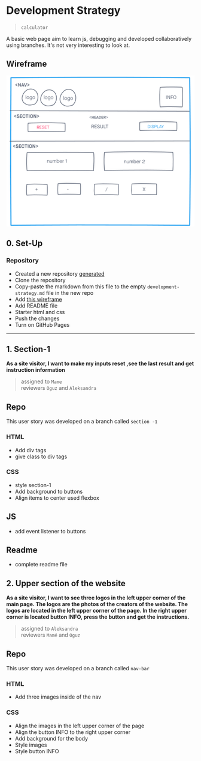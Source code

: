 # Development Strategy

> `calculator`

A basic web page aim to learn js, debugging and developed collaboratively using branches. It's not very interesting to look at.

## Wireframe

![wireframe](img/cal-wirefame.png)

## 0. Set-Up

### Repository

- Created a new repository [generated](https://github.com/HackYourFutureBelgium/prompt-alert-calculate)
- Clone the repository
- Copy-paste the markdown from this file to the empty `development-strategy.md` file in the new repo
- Add [this wireframe](./jswireframe-1-1.png)
- Add README file
- Starter html and css
- Push the changes
- Turn on GitHub Pages

---

## 1. Section-1

**As a site visitor, I want to make my inputs reset ,see the last result and get instruction information**

> assigned to `Mame`  
> reviewers `Oguz` and `Aleksandra`

## Repo

This user story was developed on a branch called `section -1`

### HTML

- Add div tags
- give class to div tags

### CSS

- style section-1
- Add background to buttons
- Align items to center used flexbox

## JS

- add event listener to buttons

## Readme

- complete readme file

## 2. Upper section of the website

**As a site visitor, I want to see three logos in the left upper corner of the main page. The logos are the photos of the creators of the website. The logos are located in the left upper corner of the page. In the right upper corner is located button INFO, press the button and get the instructions.**

> assigned to `Aleksandra`  
> reviewers `Mamé` and `Oguz`

## Repo

This user story was developed on a branch called `nav-bar`

### HTML

- Add three images inside of the nav

### CSS

- Align the images in the left upper corner of the page
- Align the button INFO to the right upper corner
- Add background for the body
- Style images
- Style button INFO
